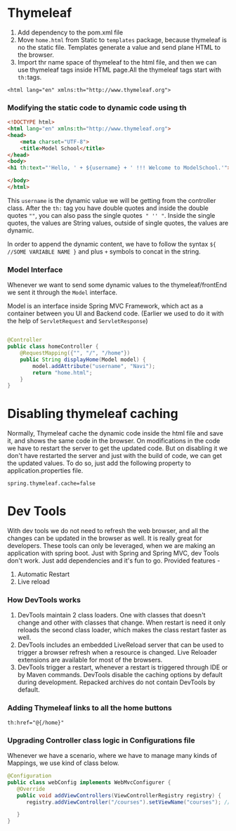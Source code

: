 # Thymeleaf

1. Add dependency to the pom.xml file
2. Move `home.html` from Static to `templates` package, because thymeleaf is no the static file. Templates generate a
   value and send plane HTML to the browser.
3. Import thr name space of thymeleaf to the html file, and then we can use thymeleaf tags inside HTML page.All the
   thymeleaf tags start with `th:`tags.

````
<html lang="en" xmlns:th="http://www.thymeleaf.org">
````

### Modifying the static code to dynamic code using th

````html
<!DOCTYPE html>
<html lang="en" xmlns:th="http://www.thymeleaf.org">
<head>
    <meta charset="UTF-8">
    <title>Model School</title>
</head>
<body>
<h1 th:text="'Hello, ' + ${username} + ' !!! Welcome to ModelSchool.'"></h1>

</body>
</html>
````

This `username` is the dynamic value we will be getting from the controller class. After the `th:` tag you have double
quotes and inside the double quotes `""`, you can also pass the single quotes` " '' "`. Inside the single quotes, the
values are String values, outside of single quotes, the values are dynamic. <br>

In order to append the dynamic content, we have to follow the syntax `${ //SOME VARIABLE NAME }` and plus `+` symbols to
concat in the string.

### Model Interface

Whenever we want to send some dynamic values to the thymeleaf/frontEnd we sent it through the `Model` interface. <br>

Model is an interface inside Spring MVC Framework, which act as a container between you UI and Backend code. (Earlier
we used to do it with the help of `ServletRequest` and `ServletResponse`)

````java

@Controller
public class homeController {
    @RequestMapping({"", "/", "/home"})
    public String displayHome(Model model) {
        model.addAttribute("username", "Navi");
        return "home.html";
    }
}
````

# Disabling thymeleaf caching

Normally, Thymeleaf cache the dynamic code inside the html file and save it, and shows the same code in the browser. On
modifications in the code we have to restart the server to get the updated code. But on disabling it we don't have
restarted the server and just with the build of code, we can get the updated values.
To do so, just add the following property to application.properties file.

````
spring.thymeleaf.cache=false
````

# Dev Tools

With dev tools we do not need to refresh the web browser, and all the changes can be updated in the browser as well.
It is really great for developers. These tools can only be leveraged, when we are making an application with spring
boot. Just with Spring and Spring MVC, dev Tools don't work. Just add dependencies and it's fun to go.
Provided features -

1. Automatic Restart
2. Live reload

### How DevTools works

1. DevTools maintain 2 class loaders. One with classes that doesn't change and other with classes that change. When
   restart is need it only reloads the second class loader, which makes the class restart faster as well.
2. DevTools includes an embedded LiveReload server that can be used to trigger a browser refresh when a resource is
   changed. Live Reloader extensions are available for most of the browsers.
3. DevTools trigger a restart, whenever a restart is triggered through IDE or by Maven commands. DevTools disable the
   caching options by default during development. Repacked archives do not contain DevTools by default. 


### Adding Thymeleaf links to all the home buttons 
````thymeleafexpressions
th:href="@{/home}"
````

### Upgrading Controller class logic in Configurations file 
Whenever we have a scenario, where we have to manage many kinds of Mappings, we use kind of class below.

```java
@Configuration
public class webConfig implements WebMvcConfigurer {
   @Override
   public void addViewControllers(ViewControllerRegistry registry) {
      registry.addViewController("/courses").setViewName("courses"); //Url pattern and file name, don't need to put .html extension

   }
}
```
